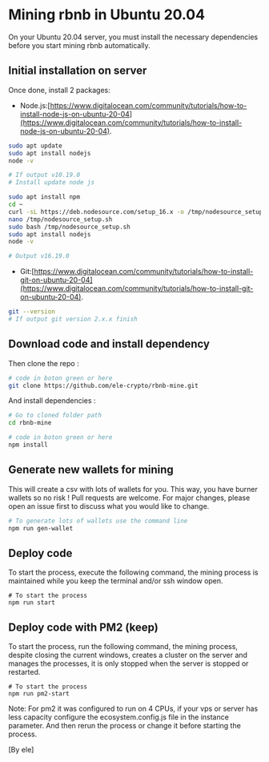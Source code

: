 # Mining rbnb in Ubuntu 20.04

On your Ubuntu 20.04 server, you must install the necessary dependencies before you start mining rbnb automatically.

## Initial installation on server

Once done, install 2 packages:
- Node.js:[https://www.digitalocean.com/community/tutorials/how-to-install-node-js-on-ubuntu-20-04](https://www.digitalocean.com/community/tutorials/how-to-install-node-js-on-ubuntu-20-04).

```bash
sudo apt update
sudo apt install nodejs
node -v

# If output v10.19.0
# Install update node js 

sudo apt install npm
cd ~
curl -sL https://deb.nodesource.com/setup_16.x -o /tmp/nodesource_setup.sh
nano /tmp/nodesource_setup.sh
sudo bash /tmp/nodesource_setup.sh
sudo apt install nodejs
node -v

# Output v16.19.0
```

- Git:[https://www.digitalocean.com/community/tutorials/how-to-install-git-on-ubuntu-20-04](https://www.digitalocean.com/community/tutorials/how-to-install-git-on-ubuntu-20-04).

```bash
git --version
# If output git version 2.x.x finish

```

## Download code and install dependency

Then clone the repo :  

```bash
# code in boton green or here
git clone https://github.com/ele-crypto/rbnb-mine.git
```

And install dependencies :

```bash
# Go to cloned folder path
cd rbnb-mine

# code in boton green or here
npm install
```

## Generate new wallets for mining

This will create a csv with lots of wallets for you.
This way, you have burner wallets so no risk !
Pull requests are welcome. For major changes, please open an issue first
to discuss what you would like to change.

```bash
# To generate lots of wallets use the command line
npm run gen-wallet
```

## Deploy code 
To start the process, execute the following command, the mining process is maintained while you keep the terminal and/or ssh window open.

```
# To start the process
npm run start
```

## Deploy code with PM2 (keep)
To start the process, run the following command, the mining process, despite closing the current windows, creates a cluster on the server and manages the processes, it is only stopped when the server is stopped or restarted.

```
# To start the process
npm run pm2-start
```

Note: For pm2 it was configured to run on 4 CPUs, if your vps or server has less capacity configure the ecosystem.config.js file in the instance parameter. And then rerun the process or change it before starting the process.


[By ele]
